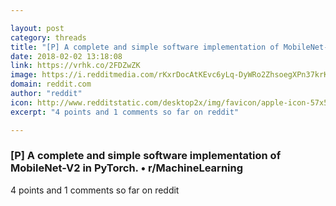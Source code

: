 ```yaml
---

layout: post
category: threads
title: "[P] A complete and simple software implementation of MobileNet-V2 in PyTorch."
date: 2018-02-02 13:18:08
link: https://vrhk.co/2FDZwZK
image: https://i.redditmedia.com/rKxrDocAtKEvc6yLq-DyWRo2ZhsoegXPn37krKlhuzM.jpg?w=320&s=f872790999f2f0cc1c492b6869bf1459
domain: reddit.com
author: "reddit"
icon: http://www.redditstatic.com/desktop2x/img/favicon/apple-icon-57x57.png
excerpt: "4 points and 1 comments so far on reddit"

---
```


### [P] A complete and simple software implementation of MobileNet-V2 in PyTorch. • r/MachineLearning

4 points and 1 comments so far on reddit